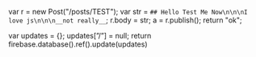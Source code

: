var r = new Post("/posts/TEST");
var str = `## Hello Test Me Now\n\n\nI love js\n\n\n__not really__`;
r.body = str;
a = r.publish();
return "ok";

var updates = {};
updates[”/”] = null;
return firebase.database().ref().update(updates)

